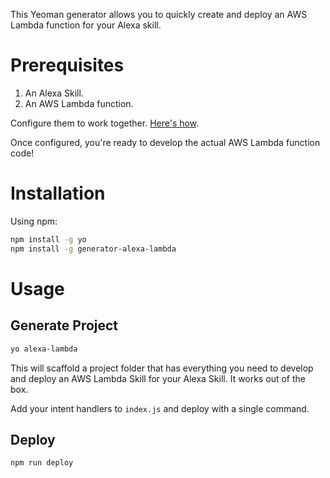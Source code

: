 This Yeoman generator allows you to quickly create and deploy an AWS Lambda function for your Alexa skill.

# Prerequisites

1. An Alexa Skill.
2. An AWS Lambda function.

Configure them to work together. [Here's how](https://developer.amazon.com/docs/custom-skills/host-a-custom-skill-as-an-aws-lambda-function.html).

Once configured, you're ready to develop the actual AWS Lambda function code!

# Installation

Using npm:

```bash
npm install -g yo
npm install -g generator-alexa-lambda
```

# Usage

## Generate Project

```bash
yo alexa-lambda
```

This will scaffold a project folder that has everything you need to develop and deploy an AWS Lambda Skill for your Alexa Skill. It works out of the box.

Add your intent handlers to `index.js` and deploy with a single command.

## Deploy

```bash
npm run deploy
```
